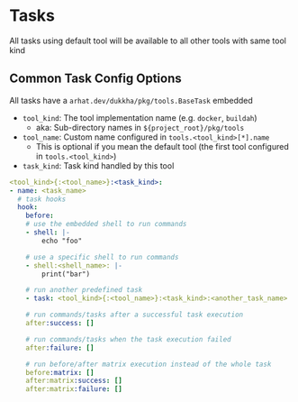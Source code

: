 # Tasks

All tasks using default tool will be available to all other tools with same tool kind

## Common Task Config Options

All tasks have a `arhat.dev/dukkha/pkg/tools.BaseTask` embedded

- `tool_kind`: The tool implementation name (e.g. `docker`, `buildah`)
  - aka: Sub-directory names in `${project_root}/pkg/tools`
- `tool_name`: Custom name configured in `tools.<tool_kind>[*].name`
  - This is optional if you mean the default tool (the first tool configured in `tools.<tool_kind>`)
- `task_kind`: Task kind handled by this tool

```yaml
<tool_kind>{:<tool_name>}:<task_kind>:
- name: <task_name>
  # task hooks
  hook:
    before:
    # use the embedded shell to run commands
    - shell: |-
        echo "foo"

    # use a specific shell to run commands
    - shell:<shell_name>: |-
        print("bar")

    # run another predefined task
    - task: <tool_kind>{:<tool_name>}:<task_kind>:<another_task_name>

    # run commands/tasks after a successful task execution
    after:success: []

    # run commands/tasks when the task execution failed
    after:failure: []

    # run before/after matrix execution instead of the whole task
    before:matrix: []
    after:matrix:success: []
    after:matrix:failure: []

```
